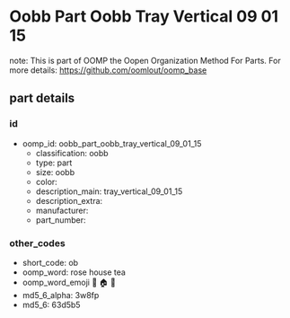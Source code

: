 # Oobb Part Oobb Tray Vertical 09 01 15  

note: This is part of OOMP the Oopen Organization Method For Parts. For more details: https://github.com/oomlout/oomp_base

##  part details





### id
* oomp_id: oobb_part_oobb_tray_vertical_09_01_15
  * classification: oobb
  * type: part
  * size: oobb
  * color: 
  * description_main: tray_vertical_09_01_15
  * description_extra: 
  * manufacturer: 
  * part_number: 

### other_codes
* short_code: ob
* oomp_word: rose house tea
* oomp_word_emoji :rose: :house: :tea:
* md5_6_alpha: 3w8fp
* md5_6: 63d5b5
